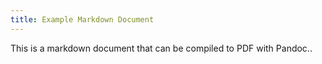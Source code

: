 ```yaml
---
title: Example Markdown Document
---
```


This is a markdown document that can be compiled to PDF with Pandoc..

